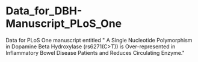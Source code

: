 # Data_for_DBH-Manuscript_PLoS_One
Data for PLoS One manuscript entitled "  A Single Nucleotide Polymorphism in Dopamine Beta Hydroxylase (rs6271(C>T)) is Over-represented in Inflammatory Bowel Disease Patients and Reduces Circulating Enzyme."
